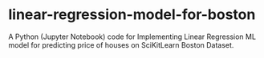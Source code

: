 # linear-regression-model-for-boston
A Python (Jupyter Notebook) code for Implementing Linear Regression ML model for predicting price of houses on SciKitLearn Boston Dataset.
